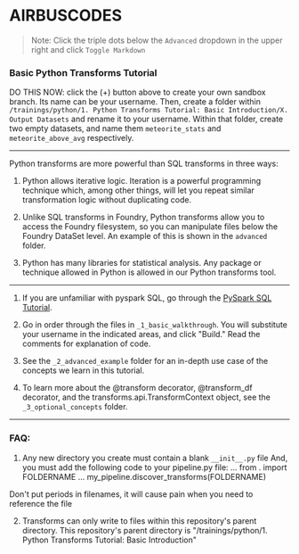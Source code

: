 # AIRBUSCODES

> Note: Click the triple dots below the `Advanced` dropdown in the upper right and click `Toggle Markdown`
 
 
### Basic Python Transforms Tutorial

DO THIS NOW: click the (+) button above to create your own sandbox branch. Its name 
can be your username. Then, create a folder within 
`/trainings/python/1. Python Transforms Tutorial: Basic Introduction/X. Output Datasets` and rename it to
your username. Within that folder, create two empty datasets, and name them
`meteorite_stats` and `meteorite_above_avg` respectively. 

----------------------------------------------------------------------------------------

Python transforms are more powerful than SQL transforms in three ways:

1) Python allows iterative logic. Iteration is a powerful programming technique
which, among other things, will let you repeat similar transformation logic without 
duplicating code. 

2) Unlike SQL transforms in Foundry, Python transforms allow you to access the 
Foundry filesystem, so you can manipulate files below the Foundry DataSet level. 
An example of this is shown in the `advanced` folder. 

3) Python has many libraries for statistical analysis. Any package or technique allowed
in Python is allowed in our Python transforms tool. 

----------------------------------------------------------------------------------------

1. If you are unfamiliar with pyspark SQL, go through the [PySpark SQL Tutorial](https://regalia.palantircloud.com/workspace/octavius/views/notebook/ri.octavius.main.notebook.1b97eaa4-80b7-4cbd-99e6-ef092d44469c).

2. Go in order through the files in `_1_basic_walkthrough`. You will
substitute your username in the indicated areas, and click "Build." Read the
comments for explanation of code.

3. See the `_2_advanced_example` folder for an in-depth use case of the concepts we learn 
in this tutorial. 

4. To learn more about the @transform decorator, @transform_df decorator, and the 
transforms.api.TransformContext object, see the `_3_optional_concepts` folder.

----------------------------------------------------------------------------------------

### FAQ:

1. Any new directory you create must contain a blank `__init__.py` file
And, you must add the following code to your pipeline.py file:
    ...
    from . import FOLDERNAME
    ... 
    my_pipeline.discover_transforms(FOLDERNAME)

Don't put periods in filenames, it will cause pain when you need to reference the file

2. Transforms can only write to files within this repository's parent directory. This 
repository's parent directory is "/trainings/python/1. Python Transforms Tutorial: Basic Introduction"

